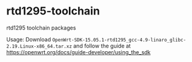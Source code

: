 # rtd1295-toolchain
rtd1295 toolchain packages

Usage: 
Download `OpenWrt-SDK-15.05.1-rtd1295_gcc-4.9-linaro_glibc-2.19.Linux-x86_64.tar.xz`
and follow the guide at https://openwrt.org/docs/guide-developer/using_the_sdk
